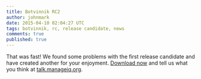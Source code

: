 ```yaml
---
title: Botvinnik RC2
author: johnmark
date: 2015-04-10 02:04:27 UTC
tags: botvinnik, rc, release candidate, news
comments: true
published: true
---
```


That was fast! We found some problems with the first release candidate and have created another for your enjoyment. [Download now](/download/devel) and tell us what you think at [talk.manageiq.org](http://talk.manageiq.org/).